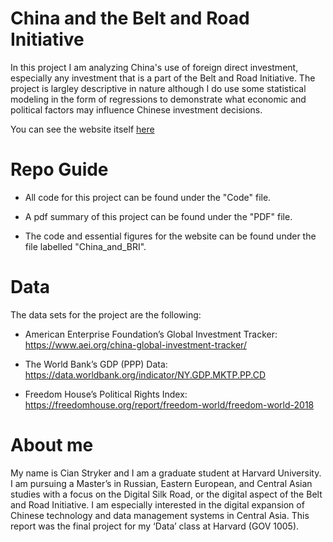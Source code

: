 # China and the Belt and Road Initiative
In this project I am analyzing China's use of foreign direct investment, especially any investment that is a part of the Belt and Road Initiative. The project is largley descriptive in nature although I do use some statistical modeling in the form of regressions to demonstrate what economic and political factors may influence Chinese investment decisions. 

You can see the website itself [here](https://cianstryker.shinyapps.io/China_and_BRI/)

# Repo Guide
- All code for this project can be found under the "Code" file. 

- A pdf summary of this project can be found under the "PDF" file.

- The code and essential figures for the website can be found under the file labelled "China_and_BRI". 

# Data
The data sets for the project are the following:

- American Enterprise Foundation’s Global Investment Tracker: https://www.aei.org/china-global-investment-tracker/

- The World Bank’s GDP (PPP) Data: https://data.worldbank.org/indicator/NY.GDP.MKTP.PP.CD

- Freedom House’s Political Rights Index: https://freedomhouse.org/report/freedom-world/freedom-world-2018

# About me
My name is Cian Stryker and I am a graduate student at Harvard University. I am pursuing a Master’s in Russian, Eastern European, and Central Asian studies with a focus on the Digital Silk Road, or the digital aspect of the Belt and Road Initiative. I am especially interested in the digital expansion of Chinese technology and data management systems in Central Asia. This report was the final project for my ‘Data’ class at Harvard (GOV 1005).
